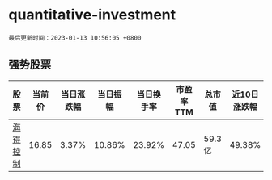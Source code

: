 # quantitative-investment

`最后更新时间：2023-01-13 10:56:05 +0800`

## 强势股票

|股票|当前价|当日涨跌幅|当日振幅|当日换手率|市盈率TTM|总市值|近10日涨跌幅|
|----|----|----|----|----|----|----|----|
|[海得控制](https://xueqiu.com/S/SZ002184)|16.85|3.37%|10.86%|23.92%|47.05|59.3亿|49.38%|
